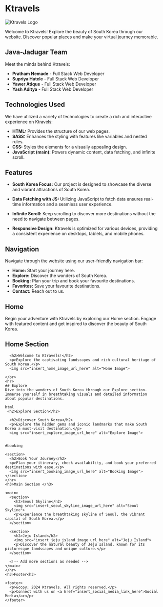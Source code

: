 # Ktravels

![Ktravels Logo](insert_logo_image_url_here)

Welcome to Ktravels! Explore the beauty of South Korea through our website. Discover popular places and make your virtual journey memorable.

## Java-Jadugar Team

Meet the minds behind Ktravels:

- **Pratham Nemade** - Full Stack Web Developer
- **Supriya Hatele** - Full Stack Web Developer
- **Yawer Atique** - Full Stack Web Developer
- **Yash Aditya** -  Full Stack Web Developer

## Technologies Used

We have utilized a variety of technologies to create a rich and interactive experience on Ktravels:

- **HTML:** Provides the structure of our web pages.
- **SASS:** Enhances the styling with features like variables and nested rules.
- **CSS:** Styles the elements for a visually appealing design.
- **JavaScript (main):** Powers dynamic content, data fetching, and infinite scroll.

## Features

- **South Korea Focus:** Our project is designed to showcase the diverse and vibrant attractions of South Korea.

- **Data Fetching with JS:** Utilizing JavaScript to fetch data ensures real-time information and a seamless user experience.

- **Infinite Scroll:** Keep scrolling to discover more destinations without the need to navigate between pages.

- **Responsive Design:** Ktravels is optimized for various devices, providing a consistent experience on desktops, tablets, and mobile phones.

## Navigation

Navigate through the website using our user-friendly navigation bar:

- **Home:** Start your journey here.
- **Explore:** Discover the wonders of South Korea.
- **Booking:** Plan your trip and book your favourite destinations.
- **Favorites:** Save your favourite destinations.
- **Contact:** Reach out to us.

## Home

Begin your adventure with Ktravels by exploring our Home section. Engage with featured content and get inspired to discover the beauty of South Korea.


<!DOCTYPE html>
<html lang="en">
  <head>
    <meta charset="UTF-8" />
    <meta name="viewport" content="width=device-width, initial-scale=1.0" />
    <title>K travels</title>
  </head>
  <body>
    <h2>Home Section</h2>
   
      <h2>Welcome to Ktravels!</h2>
      <p>Explore the captivating landscapes and rich cultural heritage of South Korea.</p>
      <img src="insert_home_image_url_here" alt="Home Image">
   
    </br>
    <hr>
    ## Explore
    Dive into the wonders of South Korea through our Explore section. Immerse yourself in breathtaking visuals and detailed information about popular destinations.
    
    html
     <h2>Explore Section</h2>
  
      <h2>Discover South Korea</h2>
      <p>Explore the hidden gems and iconic landmarks that make South Korea a must-visit destination.</p>
      <img src="insert_explore_image_url_here" alt="Explore Image">
    
    
    #booking
    
    <section>
      <h2>Book Your Journey</h2>
      <p>Plan your itinerary, check availability, and book your preferred destinations with ease.</p>
      <img src="insert_booking_image_url_here" alt="Booking Image">
    </section>
    </hr>
    <h3>Main Section </h3>
    
    <main>
      <section>
        <h2>Seoul Skyline</h2>
        <img src="insert_seoul_skyline_image_url_here" alt="Seoul Skyline">
        <p>Experience the breathtaking skyline of Seoul, the vibrant capital of South Korea.</p>
      </section>
    
      <section>
        <h2>Jeju Island</h2>
        <img src="insert_jeju_island_image_url_here" alt="Jeju Island">
        <p>Discover the natural beauty of Jeju Island, known for its picturesque landscapes and unique culture.</p>
      </section>
    
      <!-- Add more sections as needed -->
    </main>
    </hr>
    <h3>Footer<h3>
    
    <footer>
      <p>&copy; 2024 Ktravels. All rights reserved.</p>
      <p>Connect with us on <a href="insert_social_media_link_here">Social Media</a></p>
    </footer>
  </body>
</html>

